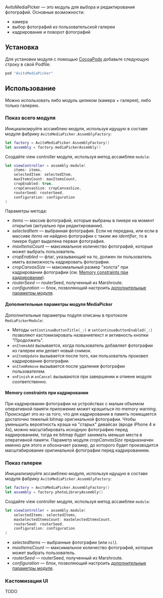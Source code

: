AvitoMediaPicker — это модуль для выбора и редактирования фотографий. Основные возможности:
* камера
* выбор фотографий из пользовательской галереи
* кадрирование и поворот фотографий

## Установка
Для установки модуля с помощью [CocoaPods](http://cocoapods.org) добавьте следующую строку в свой Podfile:

```ruby
pod "AvitoMediaPicker"
```

## Использование
Можно использовать либо модуль целиком (камера + галерея), либо только галерею.

### Показ всего модуля
Инициализируйте ассамблею модуля, используя идущую в составе модуля фабрику `AvitoMediaPicker.AssemblyFactory`:
```swift
let factory = AvitoMediaPicker.AssemblyFactory()
let assembly = factory.mediaPickerAssembly()
```
Создайте view controller модуля, используя метод ассамблеи `module`:
```swift
let viewController = assembly.module(
    items: items,
    selectedItem: selectedItem,
    maxItemsCount: maxItemsCount,
    cropEnabled: true,
    cropCanvasSize: cropCanvasSize,
    routerSeed: routerSeed,
    configuration: configuration
)
```
Параметры метода:
* _items_ — массив фотографий, которые выбраны в пикере на момент открытия (актуально при редактировании).
* _selectedItem_ — выбранная фотография. Если не передана, или если в массиве _items_ не найдено фотографии с таким же _identifier_, то в пикере будет выделена первая фотография.
* _maxItemsCount_ — максимальное количество фотографий, которые может выбрать пользователь.
* _cropEnabled_ — флаг, указывающий на то, должен ли пользователь иметь возможность кадрировать фотографии.
* _cropCanvasSize_ — максимальный размер "холста" при кадрировании фотографии (см. [Memory constraints при кадрировании](##Memory-constraints-при-кадрировании)).
* _routerSeed_ — routerSeed, полученный из Marshroute.
* _configuration_ — блок, позволяющий настроить [дополнительные параметры модуля](###Дополнительные-параметры-модуля-MediaPicker).

#### Дополнительные параметры модуля MediaPicker
Дополнительные параметры подуля описаны в протоколе `MediaPickerModule`:

* Методы `setContinueButtonTitle(_:)` и `setContinueButtonEnabled(_:)` позволяют кастомизировать названиетекст и активность кнопки "Продолжить".
* `onItemsAdd` вызывается, когда пользователь добавляет фотографии из галереи или делает новый снимок.
* `onItemUpdate` вызывается после того, как пользователь произвел кадрирование фотографии.
* `onItemRemove` вызывается после удаления фотографии пользователем.
* `onFinish` и `onCancel` вызываются при завершении и отмене модуля соответственно.

#### Memory constraints при кадрировании
При кадрировании фотографии на устройствах с малым объемом оперативной памяти приложение может крэшиться по memory warning. Происходит это из-за того, что для кадрирования в память помещается достаточно тяжелый bitmap оригинальной фотографии. Чтобы уменьшить вероятность крэша на "старых" девайсах (вроде iPhone 4 и 4s), можно масштабировать исходную фотографию перед кадрированием, тогда ее bitmap будет занимать меньше места в оперативной памяти. Параметр модуля _cropCanvasSize_ предназначен именно для этого и обозначает размер, до которого будет производится масштабирование оригинальной фотографии перед кадрированием.

### Показ галереи
Инициализируйте ассамблею модуля, используя идущую в составе модуля фабрику `AvitoMediaPicker.AssemblyFactory`:
```swift
let factory = AvitoMediaPicker.AssemblyFactory()
let assembly = factory.photoLibraryAssembly()
```
Создайте view controller модуля, используя метод ассамблеи `module`:
```swift
let viewController = assembly.module(
    selectedItems: selectedItems,
    maxSelectedItemsCount: maxSelectedItemsCount,
    routerSeed: routerSeed,
    configuration: configuration
)
```
* _selectedItems_ — выбранные фотографии (или `nil`).
* _maxItemsCount_ — максимальное количество фотографий, которые может выбрать пользователь.
* _routerSeed_ — routerSeed, полученный из Marshroute.
* _configuration_ — блок, позволяющий настроить [дополнительные параметры модуля](###Дополнительные-параметры-модуля-PhotoLibrary).

### Кастомизация UI
TODO